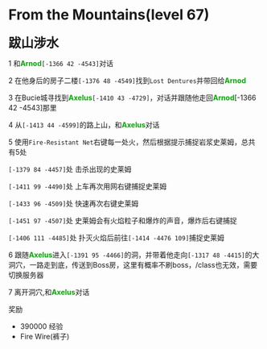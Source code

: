 # From the Mountains(level 67)
<span style="font-size: 25px;">**跋山涉水**</span>

1 和<font color=00AA00>**Arnod**</font>`[-1366 42 -4543]`对话

2 在他身后的房子二楼`[-1376 48 -4549]`找到`Lost Dentures`并带回给<font color=00AA00>**Arnod**</font>

3 在Bucie城寻找到<font color=00AA00>**Axelus**</font>`[-1410 43 -4729]`，对话并跟随他走回<font color=00AA00>**Arnod**</font>[-1366 42 -4543]那里

4 从`[-1413 44 -4599]`的路上山，和<font color=00AA00>**Axelus**</font>对话

5 使用`Fire-Resistant Net`右键每一处火，然后根据提示捕捉岩浆史莱姆，总共有5处

`[-1379 84 -4457]`处 击杀出现的史莱姆

`[-1411 99 -4490]`处 上车再次用网右键捕捉史莱姆 

`[-1433 96 -4509]`处 快速再次右键史莱姆

`[-1451 97 -4507]`处 史莱姆会有火焰粒子和爆炸的声音，爆炸后右键捕捉

`[-1406 111 -4485]`处 扑灭火焰后前往`[-1414 -4476 109]`捕捉史莱姆

6 跟随<font color=00AA00>**Axelus**</font>进入`[-1391 95 -4466]`的洞，并带着他走向`[-1317 48 -4415]`的大洞穴，一路走到底，传送到Boss房，这里有概率不刷boss，/class也无效，需要切换服务器

7 离开洞穴,和<font color=00AA00>**Axelus**</font>对话

奖励
+ 390000 经验
+ Fire Wire(裤子)
